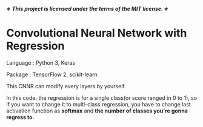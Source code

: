 ***※ This project is licensed under the terms of the MIT license. ※***

# Convolutional Neural Network with Regression

Language : Python 3, Keras

Package : TensorFlow 2, scikit-learn

This CNNR can modify every layers by yourself.

In this code, the regression is for a single class(or score ranged in 0 to 1), so if you want to change it to multi-class regression, you have to change last activation function as **softmax** and **the number of classes you're gonna regress to.**
